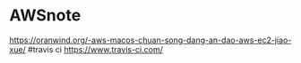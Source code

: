 # AWSnote
https://oranwind.org/-aws-macos-chuan-song-dang-an-dao-aws-ec2-jiao-xue/
#travis ci
https://www.travis-ci.com/

